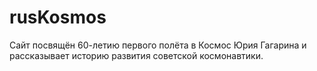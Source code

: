 # rusKosmos
Сайт посвящён 60-летию первого полёта в Космос Юрия Гагарина и рассказывает историю развития советской космонавтики.
